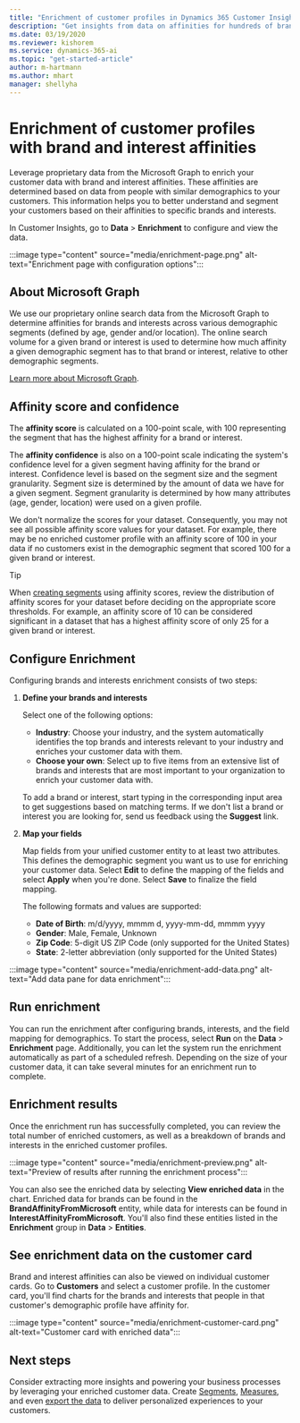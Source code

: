 ```yaml
---
title: "Enrichment of customer profiles in Dynamics 365 Customer Insights | Microsoft Docs"
description: "Get insights from data on affinities for hundreds of brands and dozens of interest-categories in Dynamics 365 Customer Insights."
ms.date: 03/19/2020
ms.reviewer: kishorem
ms.service: dynamics-365-ai
ms.topic: "get-started-article"
author: m-hartmann
ms.author: mhart
manager: shellyha
---
```


# Enrichment of customer profiles with brand and interest affinities

Leverage proprietary data from the Microsoft Graph to enrich your customer data with brand and interest affinities. These affinities are determined based on data from people with similar demographics to your customers. This information helps you to better understand and segment your customers based on their affinities to specific brands and interests.

In Customer Insights, go to **Data** > **Enrichment** to configure and view the data.

:::image type="content" source="media/enrichment-page.png" alt-text="Enrichment page with configuration options":::

## About Microsoft Graph

We use our proprietary online search data from the Microsoft Graph to determine affinities for brands and interests across various demographic segments (defined by age, gender and/or location). The online search volume for a given brand or interest is used to determine how much affinity a given demographic segment has to that brand or interest, relative to other demographic segments.

[Learn more about Microsoft Graph](https://docs.microsoft.com/graph/overview).

## Affinity score and confidence

The **affinity score** is calculated on a 100-point scale, with 100 representing the segment that has the highest affinity for a brand or interest.

The **affinity confidence** is also on a 100-point scale indicating the system's confidence level for a given segment having affinity for the brand or interest. Confidence level is based on the segment size and the segment granularity. Segment size is determined by the amount of data we have for a given segment. Segment granularity is determined by how many attributes (age, gender, location) were used on a given profile.

We don't normalize the scores for your dataset. Consequently, you may not see all possible affinity score values for your dataset. For example, there may be no enriched customer profile with an affinity score of 100 in your data if no customers exist in the demographic segment that scored 100 for a given brand or interest.

> [!TIP]
> When [creating segments](pm-segments.md) using affinity scores, review the distribution of affinity scores for your dataset before deciding on the appropriate score thresholds. For example, an affinity score of 10 can be considered significant in a dataset that has a highest affinity score of only 25 for a given brand or interest.

## Configure Enrichment

Configuring brands and interests enrichment consists of two steps:

1. **Define your brands and interests**

   Select one of the following options:
   - **Industry**: Choose your industry, and the system automatically identifies the top brands and interests relevant to your industry and enriches your customer data with them.
   - **Choose your own**: Select up to five items from an extensive list of brands and interests that are most important to your organization to enrich your customer data with.

   To add a brand or interest, start typing in the corresponding input area to get suggestions based on matching terms. If we don't list a brand or interest you are looking for, send us feedback using the **Suggest** link.

2. **Map your fields**

   Map fields from your unified customer entity to at least two attributes. This defines the demographic segment you want us to use for enriching your customer data. Select **Edit** to define the mapping of the fields and select **Apply** when you're done. Select **Save** to finalize the field mapping.

   The following formats and values are supported:
   - **Date of Birth**: m/d/yyyy, mmmm d, yyyy-mm-dd, mmmm yyyy
   - **Gender**: Male, Female, Unknown
   - **Zip Code**: 5-digit US ZIP Code (only supported for the United States)
   - **State**: 2-letter abbreviation (only supported for the United States)

:::image type="content" source="media/enrichment-add-data.png" alt-text="Add data pane for data enrichment":::

## Run enrichment

You can run the enrichment after configuring brands, interests, and the field mapping for demographics. To start the process, select **Run** on the **Data** > **Enrichment** page. Additionally, you can let the system run the enrichment automatically as part of a scheduled refresh.
Depending on the size of your customer data, it can take several minutes for an enrichment run to complete.

## Enrichment results

Once the enrichment run has successfully completed, you can review the total number of enriched customers, as well as a breakdown of brands and interests in the enriched customer profiles.

:::image type="content" source="media/enrichment-preview.png" alt-text="Preview of results after running the enrichment process":::

You can also see the enriched data by selecting **View enriched data** in the chart. Enriched data for brands can be found in the **BrandAffinityFromMicrosoft** entity, while data for interests can be found in **InterestAffinityFromMicrosoft**. You'll also find these entities listed in the **Enrichment** group in **Data** > **Entities**.

## See enrichment data on the customer card

Brand and interest affinities can also be viewed on individual customer cards. Go to **Customers** and select a customer profile. In the customer card, you'll find charts for the brands and interests that people in that customer's demographic profile have affinity for.

:::image type="content" source="media/enrichment-customer-card.png" alt-text="Customer card with enriched data":::

## Next steps

Consider extracting more insights and powering your business processes by leveraging your enriched customer data. Create [Segments](pm-segments.md), [Measures](pm-measures.md), and even [export the data](export-destinations.md) to deliver personalized experiences to your customers.
